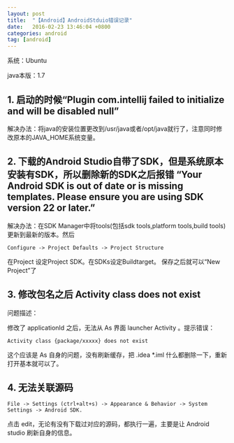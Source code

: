 ```yaml
---
layout: post
title:  "【Android】AndroidStduio错误记录"
date:   2016-02-23 13:46:04 +0800
categories: android
tag: [android]
---
```


系统：Ubuntu

java本版：1.7

## 1. 启动的时候“Plugin com.intellij failed to initialize and will be disabled null” 

解决办法：将java的安装位置更改到/usr/java或者/opt/java就行了，注意同时修改原本的JAVA_HOME系统变量。 

## 2. 下载的Android Studio自带了SDK，但是系统原本安装有SDK，所以删除新的SDK之后报错 “Your Android SDK is out of date or is missing templates. Please ensure you are using SDK version 22 or later.” 

解决办法：在SDK Manager中将tools(包括sdk tools,platform tools,build tools)更新到最新的版本。然后

    Configure -> Project Defaults -> Project Structure
    
在Project 设定Project SDK。在SDKs设定Buildtarget。 保存之后就可以“New Project”了

## 3. 修改包名之后 Activity class does not exist

问题描述：

修改了 applicationId 之后，无法从 As 界面 launcher Activity 。提示错误：

    Activity class {package/xxxxx} does not exist
    
这个应该是 As 自身的问题，没有刷新缓存，把 .idea *.iml 什么都删除一下，重新打开基本就可以了。

## 4. 无法关联源码

    File -> Settings (ctrl+alt+s) -> Appearance & Behavior -> System Settings -> Android SDK.
    
点击 edit，无论有没有下载过对应的源码，都执行一遍，主要是让 Android studio 刷新自身的信息。
